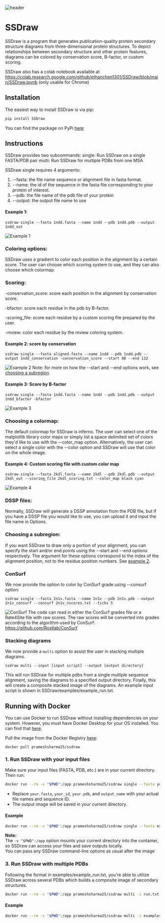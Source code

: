 ![header](imgs/1ndd_conservation.png)
# SSDraw
SSDraw is a program that generates publication-quality protein secondary structure diagrams from three-dimensional protein structures. To depict relationships between secondary structure and other protein features, diagrams can be colored by conservation score, B-factor, or custom scoring.

SSDraw also has a colab notebook available at https://colab.research.google.com/github/ethanchen1301/SSDraw/blob/main/SSDraw.ipynb (only usable for Chrome)

## Installation

The easiest way to install SSDraw is via pip:

```bash
pip install SSDraw
```

You can find the package on PyPi [here](https://pypi.org/project/SSDraw/)

## Instructions
SSDraw provides two subcommands:
single: Run SSDraw on a single FASTA/PDB pair
multi: Run SSDraw for multiple PDBs from one MSA

SSDraw single requires 4 arguments:
1. --fasta: the file name sequence or alignment file in fasta format.
2. --name: the id of the sequence in the fasta file corresponding to your protein of interest.
3. --pdb: the file name of the pdb file of your protein
4. --output: the output file name to use


#### Example 1:
```
ssdraw single --fasta 1ndd.fasta --name 1ndd --pdb 1ndd.pdb --output 1ndd_out
```
![Example 1](imgs/1ndd_out.png)

### Coloring options:
SSDraw uses a gradient to color each position in the alignment by a certain score. The user can choose which scoring system to use, and they can also choose which colormap.

### Scoring: 
-conservation_score: score each position in the alignment by conservation score.

-bfactor: score each residue in the pdb by B-factor.

-scoring_file: score each residue by a custom scoring file prepared by the user.

-mview: color each residue by the mview coloring system.

#### Example 2: score by conservation
```
ssdraw single --fasta aligned.fasta --name 1ndd --pdb 1ndd.pdb --output 1ndd_conservation -conservation_score --start 80 --end 132
```
![Example 2](imgs/1ndd_conservation.png)
Note: for more on how the --start and --end options work, see [choosing a subregion](#choosing-a-subregion).

#### Example 3: Score by B-factor
```
ssdraw single --fasta 1ndd.fasta --name 1ndd --pdb 1ndd.pdb --output 1ndd_bfactor -bfactor
```
![Example 3](imgs/1ndd_bfactor.png)
### Choosing a colormap:
The default colormap for SSDraw is inferno. The user can select one of the matplotlib library color maps or simply list a space delimited set of colors they'd like to use with the --color_map option. Alternatively, the user can select a single color with the --color option and SSDraw will use that color on the whole image.

#### Example 4: Custom scoring file with custom color map
```
ssdraw single --fasta 2kdl.fasta --name 2kdl --pdb 2kdl.pdb --output 2kdl_out --scoring_file 2kdl_scoring.txt --color_map black cyan  
```
![Example 4](imgs/2kdl_out.png)
### DSSP files:
Normally, SSDraw will generate a DSSP annotation from the PDB file, but if you have a DSSP file you would like to use, you can upload it and input the file name in Options.

### Choosing a subregion:
If you want SSDraw to draw only a portion of your alignment, you can specify the start and/or end points using the --start and --end options respectively. The argument for these options correspond to the index of the alignment position, not to the residue position numbers. See [example 2](#example-2-score-by-conservation).

### ConSurf
We now provide the option to color by ConSurf grade using --consurf option:
```
ssdraw single --fasta 2n1v.fasta --name 2n1v --pdb 2n1v.pdb --output 2n1v_consurf --consurf 2n1v_nscores.txt --ticks 5
```
![ConSurf](imgs/2n1v_consurf.png)
The code can read in either the ConSurf grades file or a Rate4Site file with raw scores. The raw scores will be converted into grades according to the algorithm used by ConSurf: https://github.com/Rostlab/ConSurf

### Stacking diagrams
We now provide a `multi` option to assist the user in stacking multiple diagrams.
```
ssdraw multi --input [input script] --output [output directory]
```

This will run SSDraw for multiple pdbs from a single multiple sequence alignment, saving the diagrams to a specified output directory. Finally, this will create a composite stacked image of the diagrams. An example input script is shown in SSDraw/examples/example_run.txt.

## Running with Docker

You can use Docker to run SSDraw without installing dependencies on your system. However, you must have Docker Desktop for your OS installed. You can find that [here](https://www.docker.com/get-started/).

Pull the image from the Docker Registry [here](https://hub.docker.com/r/prameshsharma25/ssdraw):
```
docker pull prameshsharma25/ssdraw
```

### 1. Run SSDraw with your input files

Make sure your input files (FASTA, PDB, etc.) are in your current directory.  
Then run:

```sh
docker run --rm -v "$PWD":/app prameshsharma25/ssdraw single --fasta your.fasta --name your_id --pdb your.pdb --output output_name
```

- Replace `your.fasta`, `your_id`, `your.pdb`, and `output_name` with your actual file names and sequence ID.
- The output image will be saved in your current directory.

#### Example

```sh
docker run --rm -v "$PWD":/app prameshsharma25/ssdraw single --fasta examples/1ndd.fasta --name 1ndd --pdb examples/1ndd.pdb --output 1ndd_out --dpi 1000
```

**Note:**  
The `-v "$PWD":/app` option mounts your current directory into the container, so SSDraw can access your files and save outputs locally.  
You can pass any SSDraw command-line options as usual after the image

### 3. Run SSDraw with multiple PDBs
Following the format in examples/example_run.txt, you're able to utilize SSDraw across several PDBs which builds a composite image of secondary structures.

```sh
docker run --rm -v "$PWD":/app prameshsharma25/ssdraw multi -i run.txt -o output_name
```

#### Example

```sh
docker run --rm -v "$PWD":/app prameshsharma25/ssdraw multi -i examples/example_run.txt -o ubiquitin_stacked
```


